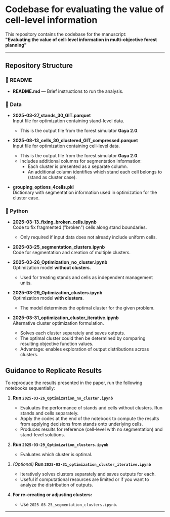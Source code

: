 # Codebase for evaluating the value of cell-level information 

This repository contains the codebase for the manuscript:  
**"Evaluating the value of cell-level information in multi-objective forest planning"**

---

## Repository Structure

### 📄 README
- **README.md** — Brief instructions to run the analysis.

### 📂 Data
- **2025-03-27_stands_30_GIT.parquet**  
  Input file for optimization containing stand-level data.  
  - This is the output file from the forest simulator **Gaya 2.0**.

- **2025-08-13_cells_30_clustered_GIT_compressed.parquet**  
  Input file for optimization containing cell-level data.  
  - This is the output file from the forest simulator **Gaya 2.0**.  
  - Includes additional columns for segmentation information:  
    - Each cluster is presented as a separate column.  
    - An additional column identifies which stand each cell belongs to (stand as cluster case).  

- **grouping_options_4cells.pkl**  
  Dictionary with segmentation information used in optimization for the cluster case.

### 📂 Python
- **2025-03-13_fixing_broken_cells.ipynb**  
  Code to fix fragmented ("broken") cells along stand boundaries.  
  - Only required if input data does not already include uniform cells.

- **2025-03-25_segmentation_clusters.ipynb**  
  Code for segmentation and creation of multiple clusters.

- **2025-03-26_Optimization_no_cluster.ipynb**  
  Optimization model **without clusters**.  
  - Used for treating stands and cells as independent management units.

- **2025-03-29_Optimization_clusters.ipynb**  
  Optimization model **with clusters**.  
  - The model determines the optimal cluster for the given problem.

- **2025-03-31_optimization_cluster_iterative.ipynb**  
  Alternative cluster optimization formulation.  
  - Solves each cluster separately and saves outputs.  
  - The optimal cluster could then be determined by comparing resulting objective function values.  
  - Advantage: enables exploration of output distributions across clusters.

## Guidance to Replicate Results

To reproduce the results presented in the paper, run the following notebooks sequentially:

1. **Run `2025-03-26_Optimization_no_cluster.ipynb`**  
   - Evaluates the performance of stands and cells without clusters. Run stands and cells separately.
   - Apply the codes at the end of the notebook to compute the results from applying decisions from stands onto underlying cells.  
   - Produces results for reference (cell-level with no segmentation) and stand-level solutions.

2. **Run `2025-03-29_Optimization_clusters.ipynb`**  
   - Evaluates which cluster is optimal.  

3. *(Optional)* **Run `2025-03-31_optimization_cluster_iterative.ipynb`**  
   - Iteratively solves clusters separately and saves outputs for each.  
   - Useful if computational resources are limited or if you want to analyze the distribution of outputs.

4. **For re-creating or adjusting clusters:**  
   - Use `2025-03-25_segmentation_clusters.ipynb`.
---





  

